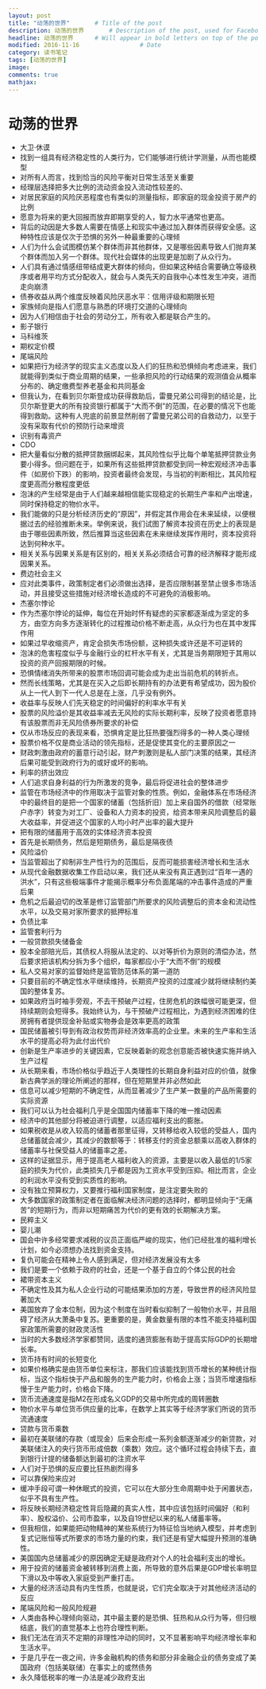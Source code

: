 ```yaml
---
layout: post
title: "动荡的世界"       # Title of the post
description: 动荡的世界       # Description of the post, used for Facebook Opengraph & Twitter
headline: 动荡的世界      # Will appear in bold letters on top of the post
modified: 2016-11-16                 # Date
category: 读书笔记
tags: [动荡的世界]
image:
comments: true
mathjax:
---
```


# 动荡的世界

- 大卫·休谟
- 找到一组具有经济稳定性的人类行为，它们能够进行统计学测量，从而也能模型
- 对所有人而言，找到恰当的风险平衡对日常生活至关重要
- 经理层选择把多大比例的流动资金投入流动性较差的、
- 对居民家庭的风险厌恶程度也有类似的测量指标，即家庭的现金投资于房产的比例
- 愿意为将来的更大回报而放弃即期享受的人，智力水平通常也更高。
- 背后的动因是大多数人需要在情感上和现实中通过加入群体而获得安全感。这种特性应该是仅次于恐惧的另外一种最重要的心理倾
- 人们为什么会试图模仿某个群体而非其他群体，又是哪些因素导致人们抛弃某个群体而加入另一个群体。现代社会媒体的出现更是加剧了从众行为。
- 人们具有通过情感纽带结成更大群体的倾向，但如果这种结合需要确立等级秩序或者用平均方式分配收入，就会与人类先天的自我中心本性发生冲突，进而走向崩溃
- 债券收益从两个维度反映着风险厌恶水平：信用评级和期限长短
- 家族倾向是指人们愿意与熟悉的环境打交道的心理倾向
- 因为人们相信由于社会的劳动分工，所有收入都是联合产生的。
- 影子银行
- 马科维茨
- 期权定价模
- 尾端风险
- 如果把行为经济学的现实主义态度以及人们的狂热和恐惧倾向考虑进来，我们就能得到类似于商业周期的结果，一些承担风险的行动结果的观测值会从概率分布的、确定缴费型养老基金和共同基金
- 但我认为，在看到贝尔斯登成功获得救助后，雷曼兄弟公司得到的结论是，比贝尔斯登更大的所有投资银行都属于“大而不倒”的范围，在必要的情况下也能得到救助。这种有人兜底的前景显然削弱了雷曼兄弟公司的自救动力，以至于没有采取有代价的预防行动来增资
- 识别有毒资产
- CDO
- 把大量看似分散的抵押贷款捆绑起来，其风险性似乎比每个单笔抵押贷款业务要小得多。但问题在于，如果所有这些抵押贷款都受到同一种宏观经济冲击事件（如房价下跌）的影响，投资者最终会发现，与当初的判断相比，其风险程度更高而分散程度更低
- 泡沫的产生经常是由于人们越来越相信能实现稳定的长期生产率和产出增速，同时保持稳定的物价水平。
- 我们能做的只是分析经济历史的“原因”，并假定其作用会在未来延续，以便根据过去的经验推断未来。举例来说，我们试图了解资本投资在历史上的表现是由于哪些因素所致，然后推算当这些因素在未来继续发挥作用时，资本投资将达到何种水平。
- 相关关系与因果关系是有区别的，相关关系必须结合可靠的经济解释才能形成因果关系。
- 费边社会主义
- 应对此类事件，政策制定者们必须做出选择，是否应限制甚至禁止很多市场活动，并且接受这些措施对经济增长造成的不可避免的消极影响。
- 杰塞尔悖论
- 作为杰塞尔悖论的延伸，每位在开始时怀有疑虑的买家都逐渐成为坚定的多方，由空方向多方逐渐转化的过程推动价格不断走高，从众行为也在其中发挥作用
- 如果过早收缩资产，肯定会损失市场份额，这种损失或许还是不可逆转的
- 泡沫的危害程度似乎与金融行业的杠杆水平有关，尤其是当务期限短于其用以投资的资产回报期限的时候。
- 恐惧情绪消失所带来的股票市场回调可能会成为走出当前危机的转折点。
- 然而长线策略，尤其是在买入之后即长期持有的办法更有希望成功，因为股价从上一代人到下一代人总是在上涨，几乎没有例外。
- 收益率与反映人们先天稳定的时间偏好的利率水平有关
- 股票的风险溢价是其收益率减去无风险的实际长期利率，反映了投资者愿意持有该股票而非无风险债券所要求的补偿
- 仅从市场反应的表现来看，恐惧肯定是比狂热要强烈得多的一种人类心理倾
- 股票价格不仅是商业活动的领先指标，还是促使其变化的主要原因之一
- 财政刺激由政府的蓄意行动引起，财产刺激则是私人部门决策的结果，其经济后果可能受到政府行为的或好或坏的影响。
- 利率的挤出效应
- 人们追求自身利益的行为所激发的竞争，最后将促进社会的整体进步
- 监管在市场经济中的作用取决于监管对象的性质。例如，金融体系在市场经济中的最终目的是把一个国家的储蓄（包括折旧）加上来自国外的借款（经常账户赤字）转变为对工厂、设备和人力资本的投资，给资本带来风险调整后的最大收益率，并促进这个国家的人均小时产出率的最大提升
- 把有限的储蓄用于高效的实体经济资本投资
- 首先是长期债务，然后是短期债务，最后是隔夜债
- 风险溢价
- 当监管超出了抑制非生产性行为的范围后，反而可能损害经济增长和生活水
- 从现代金融数据收集工作启动以来，我们还从来没有真正遇到过“百年一遇的洪水”，只有这些极端事件才能揭示概率分布负面尾端的冲击事件造成的严重后果
- 危机之后最迫切的改革是修订监管部门所要求的风险调整后的资本金和流动性水平，以及交易对家所要求的抵押标准
- 负债比率
- 监管套利行为
- 一般贷款损失储备金
- 股本全部赔光后，其债权人将服从法定的、以对等折价为原则的清偿办法，然后要求把该机构分拆为多个组织，每家都应小于“大而不倒”的规模
- 私人交易对家的监督始终是监管防范体系的第一道防
- 只要目前的不确定性水平继续维持，长期资产投资的过度减少就将继续制约美国的整体复苏。
- 如果政府当时袖手旁观，不去干预破产过程，住房危机的跌幅很可能更深，但持续期则会短得多。我始终认为，与干预破产过程相比，为遇到经济困难的住房拥有者提供现金补贴或实物券会是效率更高的政策
- 国民储蓄被引导到有政治权势而非经济效率高的企业里。未来的生产率和生活水平的提高必将为此付出代价
- 创新是生产率进步的关键因素，它反映着新的观念创意能否被快速实施并纳入生产过程
- 从长期来看，市场价格似乎趋近于人类理性的长期自身利益对应的价值，就像新古典学派的理论所阐述的那样，但在短期里并非必然如此
- 信息可以减少短期的不确定性，从而显著减少了生产某一数量的产品所需要的实际资源
- 我们可以认为社会福利几乎是全国国内储蓄率下降的唯一推动因素
- 经济中的其他部分将被迫进行调整，以适应福利支出的膨胀。
- 如果税收是从收入较高的储蓄者那里征得，又转移给收入较低的受益人，国内总储蓄就会减少，其减少的数额等于：转移支付的资金总额乘以高收入群体的储蓄率与社保受益人的储蓄率之差。
- 这样的证据显示，用于提高老人福利收入的资源，主要是以收入最低的1/5家庭的损失为代价，此类损失几乎都是因为工资水平受到压抑。相比而言，企业的利润水平没有受到实质性的影响。
- 没有独立预算权力，又要推行福利国家制度，是注定要失败的
- 大多数国家的政策制定者在面临解决经济问题的选择时，都明显倾向于“无痛苦”的短期行为，而非以短期痛苦为代价的更有效的长期解决方案。
- 民粹主义
- 婴儿潮
- 国会中许多经常要求减税的议员正面临严峻的现实，他们已经批准的福利增长计划，如今必须想办法找到资金支持。
- 复仇可能会在精神上令人感到满足，但对经济发展没有太多
- 我们是要一个依赖于政府的社会，还是一个基于自立的个体公民的社会
- 裙带资本主义
- 不确定性及其为私人企业行动的可能结果添加的方差，导致世界的经济风险显著加大
- 美国放弃了金本位制，因为这个制度在当时看似抑制了一般物价水平，并且阻碍了经济从大萧条中复苏。更重要的是，黄金数量有限的本性不能支持福利国家政策所需要的财政灵活性
- 当时的大多数经济学家都赞同，适度的通货膨胀有助于提高实际GDP的长期增长率。
- 货币持有时间的长短变化
- 如果价格确实是由货币单位来标注，那我们应该能找到货币增长的某种统计指标，当这个指标快于产品和服务的生产能力时，价格会上涨；当货币增速指标慢于生产能力时，价格会下降。
- 货币流通速度是指M2在形成名义GDP的交易中所完成的周转圈数
- 物价水平与单位货币供应量的比率，在数学上其实等于经济学家们所说的货币流通速度
- 贷款与货币乘数
- 最初在美联储的存款（或现金）后来会形成一系列金额逐渐减少的新贷款，对美联储注入的央行货币形成倍数（乘数）效应。这个循环过程会持续下去，直到银行计提的储备额达到最初的注资水平
- 人们对于恐惧的反应要比狂热剧烈得多
- 可以靠保险来应对
- 缓冲手段可谓一种休眠式的投资，它可以在大部分生命周期中处于闲置状态，似乎不具有生产性。
- 将反映长期经济稳定性背后隐藏的真实人性，其中应该包括时间偏好（和利率）、股权溢价、公司市盈率，以及自19世纪以来的私人储蓄率等。
- 但我相信，如果能把动物精神的某些系统行为特征恰当地纳入模型，并考虑到复式记账恒等式所要求的市场力量的约束，我们还是有望大幅提升预测的准确性。
- 美国国内总储蓄减少的原因确定无疑是政府对个人的社会福利支出的增长。
- 用于投资的储蓄资金被转移到消费上面，所导致的意外后果是GDP增长率明显下滑以及中等收入家庭受到严重打击。
- 大量的经济活动具有内生性质，也就是说，它们完全取决于对其他经济活动的反应
- 尾端风险和一般风险规避
- 人类由各种心理倾向驱动，其中最主要的是恐惧、狂热和从众行为等，但归根结底，我们的直觉基本上也符合理性判断。
- 我们无法在消灭不定期的非理性冲动的同时，又不显著影响平均经济增长率和生活水平。
- 于是几乎在一夜之间，许多金融机构的债务和部分非金融企业的债务变成了美国政府（包括美联储）在事实上的或然债务
- 永久降低税率的唯一办法是减少政府支出
